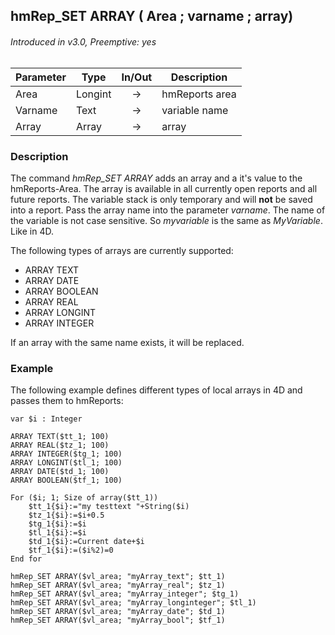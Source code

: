 ## hmRep_SET ARRAY ( Area ; varname ; array)
###### Introduced in v3.0, Preemptive: yes

|Parameter|Type|In/Out|Description
|---|---|:---:|---
|Area|Longint|→|hmReports area
|Varname|Text|→|variable name
|Array|Array|→|array

### Description
The command *hmRep_SET ARRAY* adds an array and a it's value to the hmReports-Area. The array is available in all currently open reports and all future reports. The variable stack is only temporary and will **not** be saved into a report.
Pass the array name into the parameter *varname*. The name of the variable is not case sensitive. So *myvariable* is the same as *MyVariable*. Like in 4D.

The following types of arrays are currently supported:

* ARRAY TEXT
* ARRAY DATE
* ARRAY BOOLEAN
* ARRAY REAL
* ARRAY LONGINT
* ARRAY INTEGER

If an array with the same name exists, it will be replaced.

### Example
The following example defines different types of local arrays in 4D and passes them to hmReports:

```4d
var $i : Integer

ARRAY TEXT($tt_1; 100)
ARRAY REAL($tz_1; 100)
ARRAY INTEGER($tg_1; 100)
ARRAY LONGINT($tl_1; 100)
ARRAY DATE($td_1; 100)
ARRAY BOOLEAN($tf_1; 100)

For ($i; 1; Size of array($tt_1))
	$tt_1{$i}:="my testtext "+String($i)
	$tz_1{$i}:=$i+0.5
	$tg_1{$i}:=$i
	$tl_1{$i}:=$i
	$td_1{$i}:=Current date+$i
	$tf_1{$i}:=($i%2)=0
End for 

hmRep_SET ARRAY($vl_area; "myArray_text"; $tt_1)
hmRep_SET ARRAY($vl_area; "myArray_real"; $tz_1)
hmRep_SET ARRAY($vl_area; "myArray_integer"; $tg_1)
hmRep_SET ARRAY($vl_area; "myArray_longinteger"; $tl_1)
hmRep_SET ARRAY($vl_area; "myArray_date"; $td_1)
hmRep_SET ARRAY($vl_area; "myArray_bool"; $tf_1)
```
